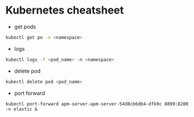 # Kubernetes cheatsheet

- get pods

```bash
kubectl get po -n <namespace>
```

- logs

```bash
kubectl logs -f <pod_name> -n <namespace>
```

- delete pod

```bash
kubectl delete pod <pod_name>
```

- port forward

```
kubectl port-forward apm-server-apm-server-54d8cb6db4-dfk9c 8899:8200 -n elastic &
```
